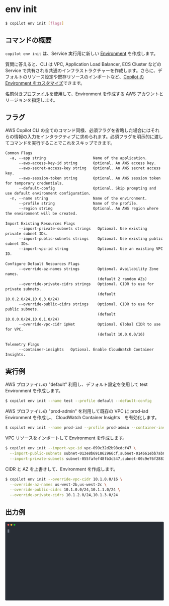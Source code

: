 # env init
```bash
$ copilot env init [flags]
```

## コマンドの概要
`copilot env init` は、Service 実行用に新しい [Environment](../concepts/environments.ja.md) を作成します。

質問に答えると、CLI は VPC, Application Load Balancer, ECS Cluster などの Service で共有される共通のインフラストラクチャーを作成します。さらに、デフォルトのリソース設定や既存リソースのインポートなど、[Copilot の Environment をカスタマイズ](../concepts/environments.ja.md#Environment-のカスタマイズ)できます。

[名前付きプロファイル](../credentials.ja.md#Environment-用の認証情報)を使用して、Environment を作成する AWS アカウントとリージョンを指定します。

## フラグ
AWS Copilot CLI の全てのコマンド同様、必須フラグを省略した場合にはそれらの情報の入力をインタラクティブに求められます。必須フラグを明示的に渡してコマンドを実行することでこれをスキップできます。
```
Common Flags
  -a, --app string                     Name of the application.
      --aws-access-key-id string       Optional. An AWS access key.
      --aws-secret-access-key string   Optional. An AWS secret access key.
      --aws-session-token string       Optional. An AWS session token for temporary credentials.
      --default-config                 Optional. Skip prompting and use default environment configuration.
  -n, --name string                    Name of the environment.
      --profile string                 Name of the profile.
      --region string                  Optional. An AWS region where the environment will be created.

Import Existing Resources Flags
      --import-private-subnets strings   Optional. Use existing private subnet IDs.
      --import-public-subnets strings    Optional. Use existing public subnet IDs.
      --import-vpc-id string             Optional. Use an existing VPC ID.

Configure Default Resources Flags
      --override-az-names strings        Optional. Availability Zone names.
                                         (default 2 random AZs)
      --override-private-cidrs strings   Optional. CIDR to use for private subnets.
                                         (default 10.0.2.0/24,10.0.3.0/24)
      --override-public-cidrs strings    Optional. CIDR to use for public subnets.
                                         (default 10.0.0.0/24,10.0.1.0/24)
      --override-vpc-cidr ipNet          Optional. Global CIDR to use for VPC.
                                         (default 10.0.0.0/16)

Telemetry Flags
      --container-insights   Optional. Enable CloudWatch Container Insights.
```

## 実行例
AWS プロファイルの "default" 利用し、デフォルト設定を使用して test Environment を作成します。
```bash
$ copilot env init --name test --profile default --default-config
```

AWS プロファイルの "prod-admin" を利用して既存の VPC に prod-iad Environment を作成し、 CloudWatch Container Insights　を有効化します。
```bash
$ copilot env init --name prod-iad --profile prod-admin --container-insights 
```

VPC リソースをインポートして Environment を作成します。
```bash
$ copilot env init --import-vpc-id vpc-099c32d2b98cdcf47 \
  --import-public-subnets subnet-013e8b691862966cf,subnet-014661ebb7ab8681a \
  --import-private-subnets subnet-055fafef48fb3c547,subnet-00c9e76f288363e7f
```

CIDR と AZ を上書きして、Environment を作成します。

```bash
$ copilot env init --override-vpc-cidr 10.1.0.0/16 \
  --override-az-names us-west-2b,us-west-2c \
  --override-public-cidrs 10.1.0.0/24,10.1.1.0/24 \
  --override-private-cidrs 10.1.2.0/24,10.1.3.0/24
```

## 出力例
![Running copilot env init](https://raw.githubusercontent.com/kohidave/copilot-demos/master/env-init.svg?sanitize=true)

